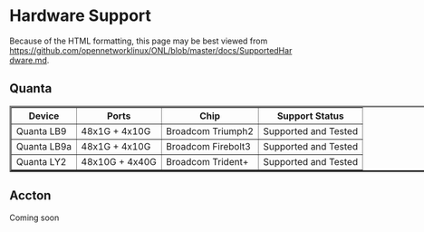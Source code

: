 Hardware Support
================
Because of the HTML formatting, this page may be best viewed from
<https://github.com/opennetworklinux/ONL/blob/master/docs/SupportedHardware.md>.


Quanta
------
<table border="3" style="width:800px;padding=15px;border-spacing:5px">
<tr> <th>Device         <th> Ports            <th> Chip                <th> Support Status         </tr>
<tr> <td> Quanta LB9    <td> 48x1G  + 4x10G   <td> Broadcom Triumph2   <td> Supported and Tested   </tr>
<tr> <td> Quanta LB9a   <td> 48x1G  + 4x10G   <td> Broadcom Firebolt3  <td> Supported and Tested   </tr>
<tr> <td> Quanta LY2    <td> 48x10G + 4x40G   <td> Broadcom Trident+   <td> Supported and Tested   </tr>
</table>


Accton
------
Coming soon
